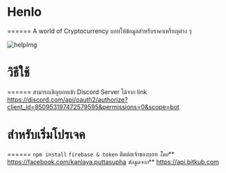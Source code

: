 # Henlo
======
A world of Cryptocurrency
บอทให้ข้อมูลสำหรับราคาเหรียญต่าง ๆ


![helpImg](https://ibb.co/6yRTkVB)

# วิธีใช้
======
สามารถเชิญบอทเข้า Discord Server ได้จาก link
https://discord.com/api/oauth2/authorize?client_id=850953197472579595&permissions=0&scope=bot


# สำหรับเริ่มโปรเจค
======
` npm install `
` firebase & token ` ติดต่อเจ้าของบอท
_โดย_** https://facebook.com/kanlaya.puttasupha
_ข้อมูลจาก_** https://api.bitkub.com

